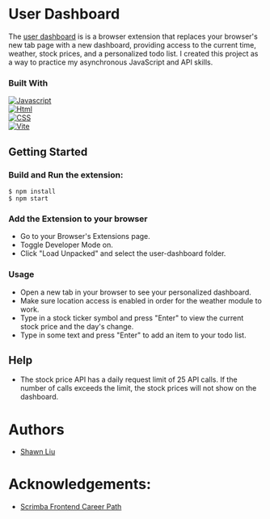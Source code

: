 # User Dashboard
The [user dashboard](https://user-dashboard-shawnliu.netlify.app/) is is a browser extension that replaces your browser's new tab page with a new dashboard, providing access to the current time, weather, stock prices, and a personalized todo list.  I created this project as a way to practice my asynchronous JavaScript and API skills.  

### Built With
[![Javascript][Javascript.js]][Javascript-url]\
[![Html][Html.js]][Html-url]\
[![CSS][CSS.js]][CSS-url]\
[![Vite][Vite.js]][Vite-url]

## Getting Started
### Build and Run the extension:

```
$ npm install
$ npm start
````

### Add the Extension to your browser
* Go to your Browser's Extensions page.
* Toggle Developer Mode on.
* Click "Load Unpacked" and select the user-dashboard folder.

### Usage
* Open a new tab in your browser to see your personalized dashboard.
* Make sure location access is enabled in order for the weather module to work. 
* Type in a stock ticker symbol and press "Enter" to view the current stock price and the day's change.
* Type in some text and press "Enter" to add an item to your todo list.

## Help
* The stock price API has a daily request limit of 25 API calls. If the number of calls exceeds the limit, the stock prices will not show on the dashboard.

# Authors
* [Shawn Liu](https://github.com/shawn8913)

# Acknowledgements:
* [Scrimba Frontend Career Path](https://scrimba.com/learn/frontend)

[Javascript.js]: https://img.shields.io/badge/Javascript-20232A?style=for-the-badge&logo=javascript
[Javascript-url]: https://developer.mozilla.org/en-US/docs/Web/JavaScript
[Html.js]: https://img.shields.io/badge/html-20232A?style=for-the-badge&logo=html5
[Html-url]: https://developer.mozilla.org/en-US/docs/Learn/Getting_started_with_the_web/HTML_basics
[CSS.js]: https://img.shields.io/badge/css-20232A?style=for-the-badge&logo=css3
[CSS-url]: https://developer.mozilla.org/en-US/docs/Web/CSS
[Vite.js]: https://img.shields.io/badge/Vite-20232A?style=for-the-badge&logo=vite
[Vite-url]: https://vitejs.dev/
